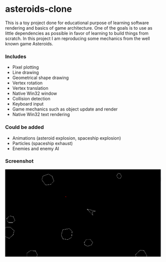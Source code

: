 # asteroids-clone
This is a toy project done for educational purpose of learning software rendering and basics of game architecture.  One of the goals is to use as little dependencies as possible in favor of learning to build things from scratch.  In this project I am reproducing some mechanics from the well known game Asteroids.

### Includes
- Pixel plotting
- Line drawing
- Geometrical shape drawing
- Vertex rotation
- Vertex translation
- Native Win32 window
- Collision detection
- Keyboard input
- Game mechanics such as object update and render
- Native Win32 text rendering


### Could be added
- Animations (asteroid explosion, spaceship explosion)
- Particles (spaceship exhaust)
- Enemies and enemy AI


### Screenshot
![Alt Text](https://github.com/dvorontsov/asteroids-clone/blob/master/Screenshots/Screenshot-1.png)
